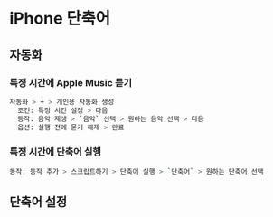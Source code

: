 # iPhone 단축어

## 자동화
### 특정 시간에 Apple Music 듣기
```sh
자동화 > + > 개인용 자동화 생성
  조건: 특정 시간 설정 > 다음
  동작: 음악 재생 > `음악` 선택 > 원하는 음악 선택 > 다음
  옵션: 실행 전에 묻기 해제 > 완료
```

### 특정 시간에 단축어 실행
```sh
동작: 동작 추가 > 스크립트하기 > 단축어 실행 > `단축어` > 원하는 단축어 선택
```

## 단축어 설정
